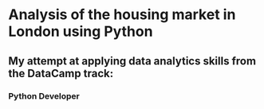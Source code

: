 # Analysis of the housing market in London using Python

## My attempt at applying data analytics skills from the DataCamp track:

### Python Developer
